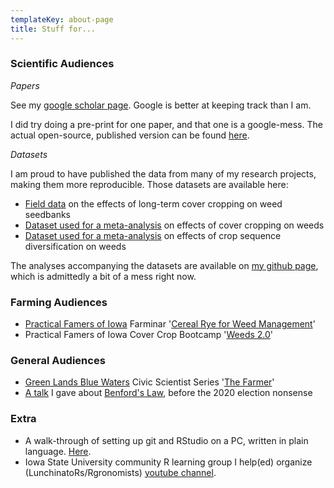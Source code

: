 ```yaml
---
templateKey: about-page
title: Stuff for...
---
```

### Scientific Audiences

*Papers*

See my [google scholar page](https://scholar.google.com/citations?user=h4roCDAAAAAJ&hl=en). Google is better at keeping track than I am. 

I did try doing a pre-print for one paper, and that one is a google-mess. The actual open-source, published version can be found [here](https://acsess.onlinelibrary.wiley.com/doi/full/10.1002/ael2.20022). 

*Datasets*

I am proud to have published the data from many of my research projects, making them more reproducible. Those datasets are available here:

* [Field data](https://iastate.figshare.com/articles/dataset/Long_Term_Cover_Cropping_Effects_on_Weed_Seedbanks/12762011/1) on the effects of long-term cover cropping on weed seedbanks
* [Dataset used for a meta-analysis](https://iastate.figshare.com/articles/dataset/Effect_of_cover_crops_on_weed_biomass_and_density_in_the_US_Midwest_Corn_Belt_meta-analysis_dataset/11933214) on effects of cover cropping on weeds
* [Dataset used for a meta-analysis](https://iastate.figshare.com/articles/dataset/Effect_of_crop_rotation_on_weed_biomass_and_density_literature_summary/7771010) on effects of crop sequence diversification on weeds

The analyses accompanying the datasets are available on [my github page](https://github.com/vanichols), which is admittedly a bit of a mess right now. 

### Farming Audiences

* [Practical Famers of Iowa](https://practicalfarmers.org) Farminar '[Cereal Rye for Weed Management](https://www.youtube.com/watch?v=OClTW9B231c)'
* Practical Famers of Iowa Cover Crop Bootcamp '[Weeds 2.0](https://www.youtube.com/watch?v=VcYj-kGR5jg&feature=youtu.be)'

### General Audiences

* [Green Lands Blue Waters](https://greenlandsbluewaters.org) Civic Scientist Series '[The Farmer](https://greenlandsbluewaters.org/civic-scientists-series/#gina-nichols-iowa-state-university)'
* [A talk](https://www.youtube.com/watch?v=wFpA5J1UEV4&feature=youtu.be) I gave about [Benford's Law](https://en.wikipedia.org/wiki/Benford%27s_law), before the 2020 election nonsense

### Extra
* A walk-through of setting up git and RStudio on a PC, written in plain language. [Here](https://github.com/vanichols/dataManagement/blob/master/How-to-set-up-Github-with-RStudio.pdf).
* Iowa State University community R learning group I help(ed) organize (LunchinatoRs/Rgronomists) [youtube channel](https://www.youtube.com/channel/UC2kj0UmZC6o_C27eASx1SJg). 
